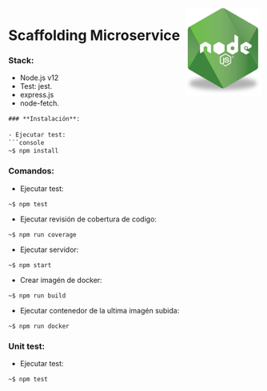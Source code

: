 <img src="https://github.com/damiancipolat/node-bff/blob/master/doc/node.png?raw=true" width="150px" align="right" />

# Scaffolding Microservice

### **Stack**:
- Node.js v12
- Test: jest.
- express.js
- node-fetch.

```
### **Instalación**:

- Ejecutar test:
```console
~$ npm install
```

### **Comandos**:

- Ejecutar test:
```console
~$ npm test
```
- Ejecutar revisión de cobertura de codigo:
```console
~$ npm run coverage
```
- Ejecutar servidor:
```console
~$ npm start
```

- Crear imagén de docker:
```console
~$ npm run build
```

- Ejecutar contenedor de la ultima imagén subida:
```console
~$ npm run docker
```

### Unit test:
- Ejecutar test:
```console
~$ npm test
```
